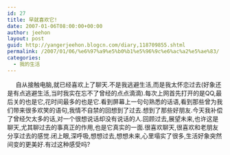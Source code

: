 ```yaml
---
id: 27
title: 早就喜欢它!
date: 2007-01-06T08:00:00+00:00
author: jeehon
layout: post
guid: http://yangerjeehon.blogcn.com/diary,118709855.shtml
permalink: /2007/01/06/%e6%97%a9%e5%b0%b1%e5%96%9c%e6%ac%a2%e5%ae%83/
categories:
  - 我的生活
---
```

&nbsp;&nbsp;&nbsp;&nbsp; 自从接触电脑,就已经喜欢上了聊天.不是我逃避生活,而是我太怀恋过去(好象还是有点逃避生活,当时我实在忘不了曾经的点点滴滴).每次上网首先打开的是QQ,最后关的也是它,花时间最多的也是它.看到屏幕上一句句熟悉的话语,看到那些曾为我们带来很多欢笑的语句,我情不自禁的回想到了过去.想到了那些好朋友.今天我补偿了曾经欠太多的话,对一个很想说话却没有说话的人.回顾过去,展望未来,也许这是聊天,尤其聊过去的事真正的作用,也是它真实的一面.很喜欢聊天,很喜欢和老朋友分享过去的感觉.闭上眼,深呼吸,想想过去,想想未来,心里塌实了很多,生活好象突然间变的更美好.有过这种感受吗?